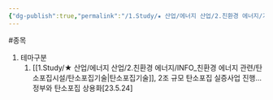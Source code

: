 ```yaml
---
{"dg-publish":true,"permalink":"/1.Study/★ 산업/에너지 산업/2.친환경 에너지/기타 친환경/종목/클라우드에어/","created":"2024-11-20T21:02:28.580+09:00","updated":"2025-06-03T20:07:21.092+09:00"}
---
```


#종목







1. 테마구분
	1. [[1.Study/★ 산업/에너지 산업/2.친환경 에너지/INFO_친환경 에너지 관련/탄소포집시설/탄소포집기술\|탄소포집기술]], 2조 규모 탄소포집 실증사업 진행...정부와 탄소포집 상용화[23.5.24]